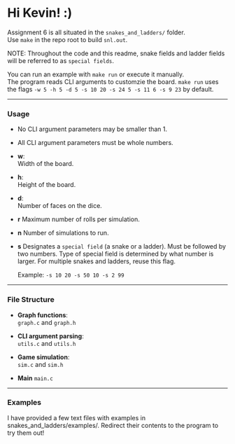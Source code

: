 # Hi Kevin! :)

Assignment 6 is all situated in the `snakes_and_ladders/` folder.  
Use `make` in the repo root to build `snl.out`.

NOTE: Throughout the code and this readme, 
snake fields and ladder fields will be referred to as `special fields`.

You can run an example with `make run` or execute it manually.  
The program reads CLI arguments to customzie the board. 
`make run` uses the flags `-w 5 -h 5 -d 5 -s 10 20 -s 24 5 -s 11 6 -s 9 23` by default.

---

### Usage

- No CLI argument parameters may be smaller than 1.

- All CLI argument parameters must be whole numbers.

- **w**:  
  Width of the board.

- **h**:  
  Height of the board.

- **d**:  
  Number of faces on the dice.

- **r**
  Maximum number of rolls per simulation.

- **n**
  Number of simulations to run.

- **s**
  Designates a `special field` (a snake or a ladder). Must be followed by two numbers.
  Type of special field is determined by what number is larger.
  For multiple snakes and ladders, reuse this flag.
  
  Example: 
  `-s 10 20 -s 50 10 -s 2 99`

---

### File Structure

- **Graph functions**:  
  `graph.c` and `graph.h`

- **CLI argument parsing**:  
  `utils.c` and `utils.h`

- **Game simulation**:  
  `sim.c` and `sim.h`

- **Main**
  `main.c`

---

### Examples

I have provided a few text files with examples in snakes_and_ladders/examples/.
Redirect their contents to the program to try them out!
